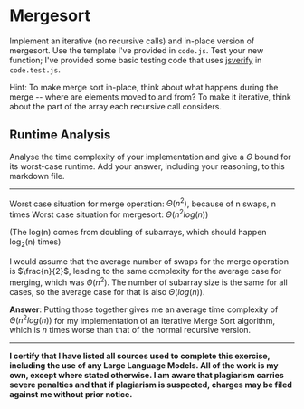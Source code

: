 # Mergesort

Implement an iterative (no recursive calls) and in-place version of mergesort.
Use the template I've provided in `code.js`. Test your new function; I've
provided some basic testing code that uses
[jsverify](https://jsverify.github.io/) in `code.test.js`.

Hint: To make merge sort in-place, think about what happens during the merge --
where are elements moved to and from? To make it iterative, think about the
part of the array each recursive call considers.

## Runtime Analysis

Analyse the time complexity of your implementation and give a $\Theta$ bound for
its worst-case runtime. Add your answer, including your reasoning, to this
markdown file.

---

Worst case situation for merge operation: $\Theta(n^2)$, because of n swaps, n times
Worst case situation for mergesort: $\Theta(n^2log(n))$

(The log(n) comes from doubling of subarrays, which should happen log<sub>2</sub>(n) times)

I would assume that the average number of swaps for the merge operation is $\frac{n}{2}$, leading to the same complexity for the average case for merging, which was $\Theta(n^2)$. The number of subarray size is the same for all cases, so the average case for that is also $\Theta(log(n))$.

**Answer**: Putting those together gives me an average time complexity of $\Theta(n^2log(n))$ for my implementation of an iterative Merge Sort algorithm, which is _n_ times worse than that of the normal recursive version.

---

**I certify that I have listed all sources used to complete this exercise, including the use
of any Large Language Models. All of the work is my own, except where stated
otherwise. I am aware that plagiarism carries severe penalties and that if plagiarism is
suspected, charges may be filed against me without prior notice.**
